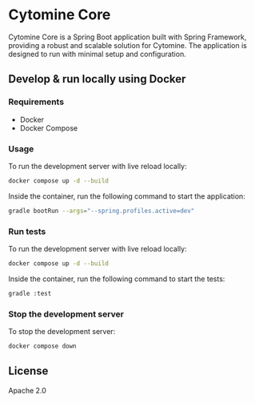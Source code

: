 # Cytomine Core

Cytomine Core is a Spring Boot application built with Spring Framework, providing a robust and scalable solution for Cytomine. The application is designed to run with minimal setup and configuration.

## Develop & run locally using Docker

### Requirements

- Docker
- Docker Compose

### Usage

To run the development server with live reload locally:
```bash
docker compose up -d --build
```

Inside the container, run the following command to start the application:
```bash
gradle bootRun --args="--spring.profiles.active=dev"
```

### Run tests

To run the development server with live reload locally:
```bash
docker compose up -d --build
```

Inside the container, run the following command to start the tests:
```bash
gradle :test
```

### Stop the development server

To stop the development server:
```bash
docker compose down
```

## License

Apache 2.0
